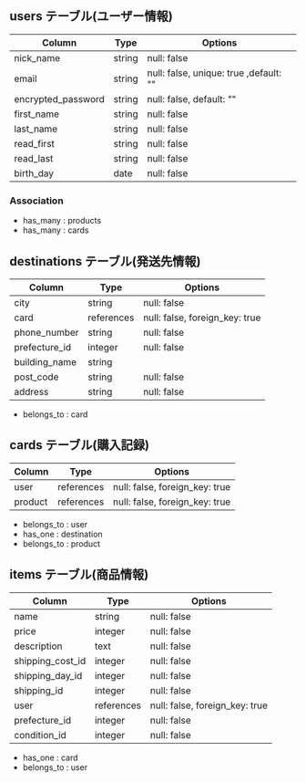 ## users テーブル(ユーザー情報)

| Column               | Type   | Options     |
| -------------------- | ------ | ----------- |
| nick_name            | string | null: false |
| email                | string | null: false, unique: true ,default: ""|
| encrypted_password   | string | null: false, default: ""|
| first_name           | string | null: false |
| last_name            | string | null: false |
| read_first           | string | null: false |
| read_last            | string | null: false |
| birth_day            |  date  | null: false |

### Association
- has_many : products
- has_many : cards


## destinations テーブル(発送先情報)

|    Column         |    Type    | Options     |
| ----------------- | ---------- | ----------- |
| city              |   string   | null: false |
| card              | references | null: false, foreign_key: true|
| phone_number      |   string   | null: false |
| prefecture_id     |   integer  | null: false |
| building_name     |   string   |             |
| post_code         |   string   | null: false |
| address           |   string   | null: false |

- belongs_to : card


## cards テーブル(購入記録)

|  Column   |    Type    | Options     |
| --------- | ---------- | ----------- |
|  user     | references | null: false, foreign_key: true |
|  product  | references | null: false, foreign_key: true |

- belongs_to : user
- has_one : destination
- belongs_to : product

## items テーブル(商品情報)

|    Column          |    Type    | Options     |
| ------------------ | ---------- | ----------- |
| name               |   string   | null: false |
| price              |   integer  | null: false |
| description        |    text    | null: false |
| shipping_cost_id   |   integer  | null: false |
| shipping_day_id    |   integer  | null: false |
| shipping_id        |   integer  | null: false |
| user               | references | null: false, foreign_key: true |
| prefecture_id      |   integer  | null: false |
| condition_id       |   integer  | null: false |

- has_one : card
- belongs_to : user